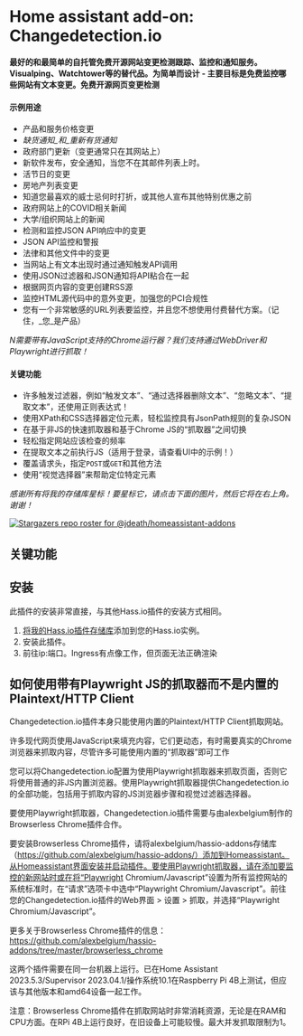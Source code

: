 # Home assistant add-on: Changedetection.io

**最好的和最简单的自托管免费开源网站变更检测跟踪、监控和通知服务。Visualping、Watchtower等的替代品。为简单而设计 - 主要目标是免费监控哪些网站有文本变更。免费开源网页变更检测**

#### 示例用途

- 产品和服务价格变更
- _缺货通知_和_重新有货通知_
- 政府部门更新（变更通常只在其网站上）
- 新软件发布，安全通知，当您不在其邮件列表上时。
- 活节日的变更
- 房地产列表变更
- 知道您最喜欢的威士忌何时打折，或其他人宣布其他特别优惠之前
- 政府网站上的COVID相关新闻
- 大学/组织网站上的新闻
- 检测和监控JSON API响应中的变更
- JSON API监控和警报
- 法律和其他文件中的变更
- 当网站上有文本出现时通过通知触发API调用
- 使用JSON过滤器和JSON通知将API粘合在一起
- 根据网页内容的变更创建RSS源
- 监控HTML源代码中的意外变更，加强您的PCI合规性
- 您有一个非常敏感的URL列表要监控，并且您不想使用付费替代方案。（记住，_您_是产品）

_N需要带有JavaScript支持的Chrome运行器？我们支持通过WebDriver和Playwright进行抓取！_

#### 关键功能

- 许多触发过滤器，例如“触发文本”、“通过选择器删除文本”、“忽略文本”、“提取文本”，还使用正则表达式！
- 使用XPath和CSS选择器定位元素，轻松监控具有JsonPath规则的复杂JSON
- 在基于非JS的快速抓取器和基于Chrome JS的“抓取器”之间切换
- 轻松指定网站应该检查的频率
- 在提取文本之前执行JS（适用于登录，请查看UI中的示例！）
- 覆盖请求头，指定`POST`或`GET`和其他方法
- 使用“视觉选择器”来帮助定位特定元素

_感谢所有将我的存储库星标！要星标它，请点击下面的图片，然后它将在右上角。谢谢！_

[![Stargazers repo roster for @jdeath/homeassistant-addons](https://reporoster.com/stars/jdeath/homeassistant-addons)](https://github.com/jdeath/homeassistant-addons/stargazers)

## 关键功能

## 安装

此插件的安装非常直接，与其他Hass.io插件的安装方式相同。

1. [将我的Hass.io插件存储库][repository]添加到您的Hass.io实例。
1. 安装此插件。
1. 前往ip:端口。Ingress有点像工作，但页面无法正确渲染

## 如何使用带有Playwright JS的抓取器而不是内置的Plaintext/HTTP Client

Changedetection.io插件本身只能使用内置的Plaintext/HTTP Client抓取网站。

许多现代网页使用JavaScript来填充内容，它们更动态，有时需要真实的Chrome浏览器来抓取内容，尽管许多可能使用内置的“抓取器”即可工作

您可以将Changedetection.io配置为使用Playwright抓取器来抓取页面，否则它将使用普通的非JS内置浏览器。使用Playwright抓取器提供Changedetection.io的全部功能，包括用于抓取内容的JS浏览器步骤和视觉过滤器选择器。

要使用Playwright抓取器，Changedetection.io插件需要与由alexbelgium制作的Browserless Chrome插件合作。

要安装Browserless Chrome插件，请将alexbelgium/hassio-addons存储库（https://github.com/alexbelgium/hassio-addons/）添加到Homeassistant。从Homeassistant界面安装并启动插件。要使用Playwright抓取器，请在添加要监控的新网站时或在将“Playwright Chromium/Javascript”设置为所有监控网站的系统标准时，在“请求”选项卡中选中“Playwright Chromium/Javascript”。前往您的Changedetection.io插件的Web界面 > 设置 > 抓取，并选择“Playwright Chromium/Javascript”。

更多关于Browserless Chrome插件的信息：https://github.com/alexbelgium/hassio-addons/tree/master/browserless_chrome

这两个插件需要在同一台机器上运行。已在Home Assistant 2023.5.3/Supervisor 2023.04.1/操作系统10.1在Raspberry Pi 4B上测试，但应该与其他版本和amd64设备一起工作。

注意：Browserless Chrome插件在抓取网站时非常消耗资源，无论是在RAM和CPU方面。在RPi 4B上运行良好，在旧设备上可能较慢。最大并发抓取限制为1。

[repository]: https://github.com/jdeath/homeassistant-addons